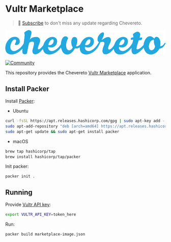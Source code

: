 # Vultr Marketplace

> 🔔 [Subscribe](https://chv.to/newsletter) to don't miss any update regarding Chevereto.

[![Chevereto](LOGO.svg)](https://chevereto.com)

[![Community](https://img.shields.io/badge/chv.to-community-blue?style=flat-square)](https://chv.to/community)

This repository provides the Chevereto [Vultr Marketplace](https://chv.to/vultr) application.

## Install Packer

Install [Packer](https://learn.hashicorp.com/tutorials/packer/get-started-install-cli):

* Ubuntu

```sh
curl -fsSL https://apt.releases.hashicorp.com/gpg | sudo apt-key add -
sudo apt-add-repository "deb [arch=amd64] https://apt.releases.hashicorp.com $(lsb_release -cs) main"
sudo apt-get update && sudo apt-get install packer
```

* macOS

```sh
brew tap hashicorp/tap
brew install hashicorp/tap/packer
```

Init packer:

```sh
packer init .
```

## Running

Provide [Vultr API key](https://www.vultr.com/api):

```sh
export VULTR_API_KEY=token_here
```

Run:

```sh
packer build marketplace-image.json
```
